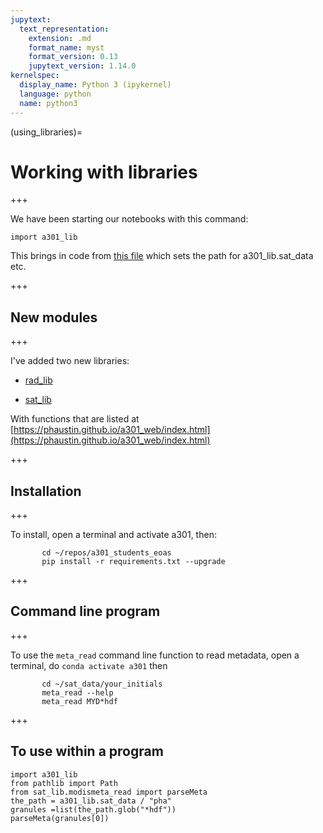 ```yaml
---
jupytext:
  text_representation:
    extension: .md
    format_name: myst
    format_version: 0.13
    jupytext_version: 1.14.0
kernelspec:
  display_name: Python 3 (ipykernel)
  language: python
  name: python3
---
```


(using_libraries)=
# Working with libraries

+++

We have been starting our notebooks with this command:

```{code-cell} ipython3
import a301_lib
```

This brings in code from [this file](https://github.com/phaustin/a301_students_eoas/blob/main/a301_libraries/a301_lib/src/a301_lib/__init__.py) which sets the path for a301_lib.sat_data etc.

+++

## New modules

+++

I've added two new libraries:

* [rad_lib](https://github.com/phaustin/a301_students_eoas/tree/main/a301_libraries/rad_lib/src/rad_lib)

* [sat_lib](https://github.com/phaustin/a301_students_eoas/tree/main/a301_libraries/sat_lib/src/sat_lib)

With functions that are listed at [https://phaustin.github.io/a301_web/index.html](https://phaustin.github.io/a301_web/index.html)

+++

## Installation

+++

To install, open a terminal and activate a301, then:

           cd ~/repos/a301_students_eoas
           pip install -r requirements.txt --upgrade

+++

## Command line program

+++

To use the `meta_read` command line function to read metadata, open
a terminal, do `conda activate a301` then 

           cd ~/sat_data/your_initials
           meta_read --help
           meta_read MYD*hdf

+++

## To use within a program

```{code-cell} ipython3
import a301_lib
from pathlib import Path
from sat_lib.modismeta_read import parseMeta
the_path = a301_lib.sat_data / "pha"
granules =list(the_path.glob("*hdf"))
parseMeta(granules[0])
```
